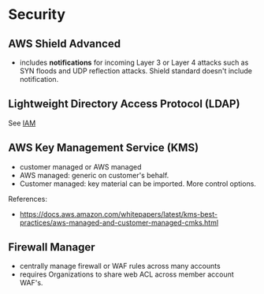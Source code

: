 # Security

## AWS Shield Advanced
- includes **notifications** for incoming Layer 3 or Layer 4 attacks such as SYN floods and UDP reflection attacks. Shield standard doesn't include notification. 

## Lightweight Directory Access Protocol (LDAP)
See [IAM](./iam.md)

## AWS Key Management Service (KMS)
- customer managed or AWS managed
- AWS managed: generic on customer's behalf. 
- Customer managed: key material can be imported. More control options. 

References: 
- https://docs.aws.amazon.com/whitepapers/latest/kms-best-practices/aws-managed-and-customer-managed-cmks.html

## Firewall Manager
- centrally manage firewall or WAF rules across many accounts
- requires Organizations to share web ACL across member account WAF's. 
